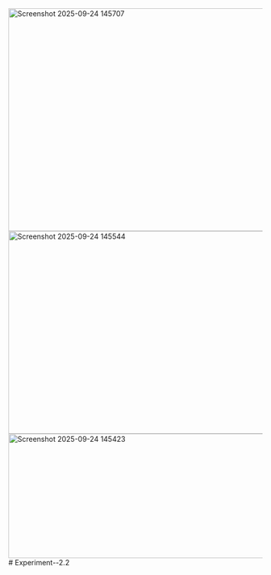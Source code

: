 <img width="1148" height="442" alt="Screenshot 2025-09-24 145707" src="https://github.com/user-attachments/assets/b86d33cf-ae2e-4812-bba1-ea6789af5790" />
<img width="1051" height="402" alt="Screenshot 2025-09-24 145544" src="https://github.com/user-attachments/assets/2337b9b6-e587-4ad5-9752-be0ece87a9c1" />
<img width="910" height="247" alt="Screenshot 2025-09-24 145423" src="https://github.com/user-attachments/assets/56184dcb-b0cf-46f6-ba32-c11cf42601c2" />
# Experiment--2.2

